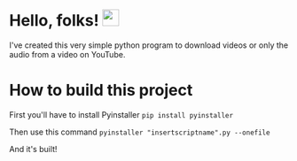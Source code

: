# Hello, folks! <img src="https://raw.githubusercontent.com/MartinHeinz/MartinHeinz/master/wave.gif" width="30px">
I've created this very simple python program to download videos or only the audio from a video on YouTube.

# How to build this project
First you'll have to install Pyinstaller
`pip install pyinstaller`

Then use this command
`pyinstaller "insertscriptname".py --onefile`

And it's built!
